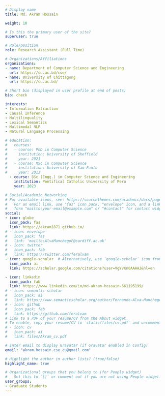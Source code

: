 ```yaml
---
# Display name
title: Md. Akram Hossain

weight: 10

# Is this the primary user of the site?
superuser: true

# Role/position
role: Research Assistant (Full Time)

# Organizations/Affiliations
organizations:
- name: Department of Computer Science and Engineering
  url: https://cu.ac.bd/cse/
- name: University of Chittagong
  url: https://cu.ac.bd/

# Short bio (displayed in user profile at end of posts)
bio: check

interests:
- Information Extraction
- Causal Inference
- Multilinguality
- Lexical Semantics
- Multimodal NLP
- Natural Language Processing

# education:
#   courses:
#   - course: PhD in Computer Science
#     institution: University of Sheffield
#     year: 2021
#   - course: MSc in Computer Science
#     institution: University of Sao Paulo
#     year: 2013
  - course: BSc (Engg.) in Computer Science and Engineering
    institution: Pontifical Catholic University of Peru
    year: 2023

# Social/Academic Networking
# For available icons, see: https://sourcethemes.com/academic/docs/page-builder/#icons
#   For an email link, use "fas" icon pack, "envelope" icon, and a link in the
#   form "mailto:your-email@example.com" or "#contact" for contact widget.
social:
- icon: globe
  icon_pack: fas
  link: https://akram1871.github.io/
# - icon: envelope
#   icon_pack: fas
#   link: 'mailto:AlvaManchegoF@cardiff.ac.uk'
# - icon: twitter
#   icon_pack: fab
#   link: https://twitter.com/feralvam
- icon: google-scholar  # Alternatively, use `google-scholar` icon from `ai` icon pack
  icon_pack: ai
  link: https://scholar.google.com/citations?user=VgYvKn0AAAAJ&hl=en

- icon: linkedin
  icon_pack: fab
  link: https://www.linkedin.com/in/md-akram-hossain-661195199/
# - icon: semantic-scholar
#   icon_pack: ai
#   link: https://www.semanticscholar.org/author/Fernando-Alva-Manchego/69930782
# - icon: github
#   icon_pack: fab
#   link: https://github.com/feralvam
# Link to a PDF of your resume/CV from the About widget.
# To enable, copy your resume/CV to `static/files/cv.pdf` and uncomment the lines below.
# - icon: cv
#   icon_pack: ai
#   link: files/Akram_cv.pdf

# Enter email to display Gravatar (if Gravatar enabled in Config)
email: "akram.hossain.cse.cu@gmail.com"

# Highlight the author in author lists? (true/false)
highlight_name: true

# Organizational groups that you belong to (for People widget)
#   Set this to `[]` or comment out if you are not using People widget.
user_groups:
- Graduate Students
---
```



